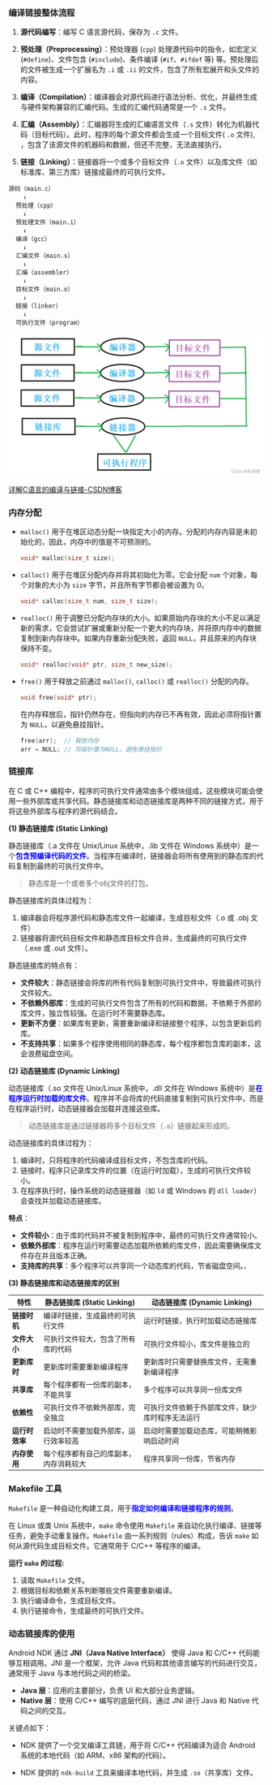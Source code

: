 ### 编译链接整体流程

1. **源代码编写**：编写 C 语言源代码，保存为 `.c` 文件。
2. **预处理（Preprocessing）**：预处理器 (`cpp`) 处理源代码中的指令，如宏定义 (`#define`)、文件包含 (`#include`)、条件编译 (`#if`、`#ifdef` 等) 等。预处理后的文件被生成一个扩展名为 `.i` 或 `.ii` 的文件，包含了所有宏展开和头文件的内容。
3. **编译（Compilation）**：编译器会对源代码进行语法分析、优化，并最终生成与硬件架构兼容的汇编代码。生成的汇编代码通常是一个 `.s` 文件。

4. **汇编（Assembly）**：汇编器将生成的汇编语言文件（`.s` 文件）转化为机器代码（目标代码）。此时，程序的每个源文件都会生成一个目标文件( `.o` 文件), ，包含了该源文件的机器码和数据，但还不完整，无法直接执行。
5. **链接（Linking）**：链接器将一个或多个目标文件（`.o` 文件）以及库文件（如标准库、第三方库）链接成最终的可执行文件。

```
源码（main.c）
    ↓
  预处理（cpp）
    ↓
  预处理文件（main.i）
    ↓
  编译（gcc）
    ↓
  汇编文件（main.s）
    ↓
  汇编（assembler）
    ↓
  目标文件（main.o）
    ↓
  链接（linker）
    ↓
  可执行文件（program）

```

![在这里插入图片描述](images/522c95c78417337383c2a1828c52a670.png)

[详解C语言的编译与链接-CSDN博客](https://blog.csdn.net/m0_50655389/article/details/121687526)





### 内存分配

- `malloc()` 用于在堆区动态分配一块指定大小的内存。分配的内存内容是未初始化的，因此，内存中的值是不可预测的。

    ```c
    void* malloc(size_t size);
    ```

- `calloc()` 用于在堆区分配内存并将其初始化为零。它会分配 `num` 个对象，每个对象的大小为 `size` 字节，并且所有字节都会被设置为 0。

    ```c
    void* calloc(size_t num, size_t size);
    ```

- `realloc()` 用于调整已分配内存块的大小。如果原始内存块的大小不足以满足新的需求，它会尝试扩展或重新分配一个更大的内存块，并将原内存中的数据复制到新内存块中。如果内存重新分配失败，返回 `NULL`，并且原来的内存块保持不变。

    ```c
    void* realloc(void* ptr, size_t new_size);
    ```

- `free()` 用于释放之前通过 `malloc()`, `calloc()` 或 `realloc()` 分配的内存。

  ```c
  void free(void* ptr);
  ```

  在内存释放后，指针仍然存在，但指向的内存已不再有效，因此必须将指针置为 `NULL`，以避免悬挂指针。

  ```c
  free(arr);  // 释放内存
  arr = NULL; // 将指针置为NULL，避免悬挂指针
  ```

  

### 链接库

在 C 或 C++ 编程中，程序的可执行文件通常由多个模块组成，这些模块可能会使用一些外部库或共享代码。静态链接库和动态链接库是两种不同的链接方式，用于将这些外部库与程序的源代码结合。

**(1) 静态链接库 (Static Linking)**

静态链接库（.a 文件在 Unix/Linux 系统中，.lib 文件在 Windows 系统中）是一个<font color="blue">**包含预编译代码的文件**</font>。当程序在编译时，链接器会将所有使用到的静态库的代码复制到最终的可执行文件中。

> 静态库是一个或者多个obj文件的打包。

静态链接库的具体过程为：

1. 编译器会将程序源代码和静态库文件一起编译，生成目标文件（.o 或 .obj 文件）
2. 链接器将源代码目标文件和静态库目标文件合并，生成最终的可执行文件（.exe 或 .out 文件）。

静态链接库的特点有：

- **文件较大**：静态链接会将库的所有代码复制到可执行文件中，导致最终可执行文件较大。
- **不依赖外部库**：生成的可执行文件包含了所有的代码和数据，不依赖于外部的库文件，独立性较强。在运行时不需要静态库。
- **更新不方便**：如果库有更新，需要重新编译和链接整个程序，以包含更新后的库。
- **不支持共享**：如果多个程序使用相同的静态库，每个程序都包含库的副本，这会浪费磁盘空间。

**(2) 动态链接库 (Dynamic Linking)**

动态链接库（.so 文件在 Unix/Linux 系统中，.dll 文件在 Windows 系统中）是<font color="blue">**在程序运行时加载的库文件**</font>。程序并不会将库的代码直接复制到可执行文件中，而是在程序运行时，动态链接器会加载并连接这些库。

> 动态链接库是通过链接器将多个目标文件（`.o`）链接起来形成的。

动态链接库的具体过程为：

1. 编译时，只将程序的代码编译成目标文件，不包含库的代码。
2. 链接时，程序只记录库文件的位置（在运行时加载），生成的可执行文件较小。
3. 在程序执行时，操作系统的动态链接器（如 `ld` 或 Windows 的 `dll loader`）会查找并加载动态链接库。

**特点**：

- **文件较小**：由于库的代码并不被复制到程序中，最终的可执行文件通常较小。
- **依赖外部库**：程序在运行时需要动态加载所依赖的库文件，因此需要确保库文件存在并且版本正确。
- **支持库的共享**：多个程序可以共享同一个动态库的代码，节省磁盘空间。、

**(3) 静态链接库和动态链接库的区别**

| 特性           | 静态链接库 (Static Linking)            | 动态链接库 (Dynamic Linking)                     |
| -------------- | -------------------------------------- | ------------------------------------------------ |
| **链接时机**   | 编译时链接，生成最终的可执行文件       | 运行时链接，执行时加载动态链接库                 |
| **文件大小**   | 可执行文件较大，包含了所有库的代码     | 可执行文件较小，库文件是独立的                   |
| **更新库时**   | 更新库时需要重新编译程序               | 更新库时只需要替换库文件，无需重新编译程序       |
| **共享库**     | 每个程序都有一份库的副本，不能共享     | 多个程序可以共享同一份库文件                     |
| **依赖性**     | 可执行文件不依赖外部库，完全独立       | 可执行文件依赖于外部库文件，缺少库时程序无法运行 |
| **运行时效率** | 启动时不需要加载外部库，运行效率较高   | 启动时需要加载动态库，可能稍微影响启动时间       |
| **内存使用**   | 每个程序都有自己的库副本，内存消耗较大 | 程序共享同一份库，节省内存                       |





### Makefile 工具

`Makefile` 是一种自动化构建工具，用于<font color="blue">**指定如何编译和链接程序的规则**</font>。

在 Linux 或类 Unix 系统中，`make` 命令使用  `Makefile`  来自动化执行编译、链接等任务，避免手动重复操作。`Makefile` 由一系列规则（rules）构成，告诉 `make` 如何从源代码生成目标文件。它通常用于 C/C++ 等程序的编译。

**运行 `make` 的过程:**

1. 读取 `Makefile` 文件。
2. 根据目标和依赖关系判断哪些文件需要重新编译。
3. 执行编译命令，生成目标文件。
4. 执行链接命令，生成最终的可执行文件。





### 动态链接库的使用

Android NDK 通过 **JNI（Java Native Interface）** 使得 Java 和 C/C++ 代码能够互相调用。JNI 是一个框架，允许 Java 代码和其他语言编写的代码进行交互，通常用于 Java 与本地代码之间的桥梁。

- **Java 层**：应用的主要部分，负责 UI 和大部分业务逻辑。
- **Native 层**：使用 C/C++ 编写的底层代码，通过 JNI 进行 Java 和 Native 代码之间的交互。

关键点如下：

- NDK 提供了一个交叉编译工具链，用于将 C/C++ 代码编译为适合 Android 系统的本地代码（如 ARM、x86 架构的代码）。

- NDK 提供的 `ndk-build` 工具来编译本地代码，并生成 `.so`（共享库）文件。